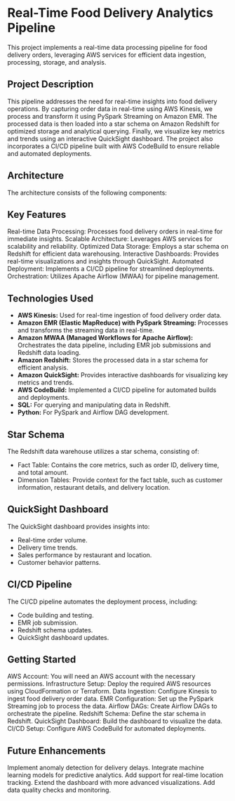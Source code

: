 # Real-Time Food Delivery Analytics Pipeline
This project implements a real-time data processing pipeline for food delivery orders, leveraging AWS services for efficient data ingestion, processing, storage, and analysis.

## Project Description

This pipeline addresses the need for real-time insights into food delivery operations. By capturing order data in real-time using AWS Kinesis, we process and transform it using PySpark Streaming on Amazon EMR. The processed data is then loaded into a star schema on Amazon Redshift for optimized storage and analytical querying. Finally, we visualize key metrics and trends using an interactive QuickSight dashboard. The project also incorporates a CI/CD pipeline built with AWS CodeBuild to ensure reliable and automated deployments.

## Architecture

The architecture consists of the following components:




## Key Features
Real-time Data Processing: Processes food delivery orders in real-time for immediate insights.
Scalable Architecture: Leverages AWS services for scalability and reliability.
Optimized Data Storage: Employs a star schema on Redshift for efficient data warehousing.
Interactive Dashboards: Provides real-time visualizations and insights through QuickSight.
Automated Deployment: Implements a CI/CD pipeline for streamlined deployments.
Orchestration: Utilizes Apache Airflow (MWAA) for pipeline management.

## Technologies Used
* **AWS Kinesis:** Used for real-time ingestion of food delivery order data.
* **Amazon EMR (Elastic MapReduce) with PySpark Streaming:** Processes and transforms the streaming data in real-time.
* **Amazon MWAA (Managed Workflows for Apache Airflow):** Orchestrates the data pipeline, including EMR job submissions and Redshift data loading.
* **Amazon Redshift:** Stores the processed data in a star schema for efficient analysis.
* **Amazon QuickSight:** Provides interactive dashboards for visualizing key metrics and trends.
* **AWS CodeBuild:** Implemented a CI/CD pipeline for automated builds and deployments.
* **SQL:** For querying and manipulating data in Redshift.
* **Python:** For PySpark and Airflow DAG development.

## Star Schema
The Redshift data warehouse utilizes a star schema, consisting of:

- Fact Table: Contains the core metrics, such as order ID, delivery time, and total amount.
- Dimension Tables: Provide context for the fact table, such as customer information, restaurant details, and delivery location.

## QuickSight Dashboard
The QuickSight dashboard provides insights into:
- Real-time order volume.
- Delivery time trends.
- Sales performance by restaurant and location.
- Customer behavior patterns.

## CI/CD Pipeline
The CI/CD pipeline automates the deployment process, including:
- Code building and testing.
- EMR job submission.
- Redshift schema updates.
- QuickSight dashboard updates.

## Getting Started
AWS Account: You will need an AWS account with the necessary permissions.
Infrastructure Setup: Deploy the required AWS resources using CloudFormation or Terraform.
Data Ingestion: Configure Kinesis to ingest food delivery order data.
EMR Configuration: Set up the PySpark Streaming job to process the data.
Airflow DAGs: Create Airflow DAGs to orchestrate the pipeline.
Redshift Schema: Define the star schema in Redshift.
QuickSight Dashboard: Build the dashboard to visualize the data.
CI/CD Setup: Configure AWS CodeBuild for automated deployments.

## Future Enhancements
Implement anomaly detection for delivery delays.
Integrate machine learning models for predictive analytics.
Add support for real-time location tracking.
Extend the dashboard with more advanced visualizations.
Add data quality checks and monitoring.
